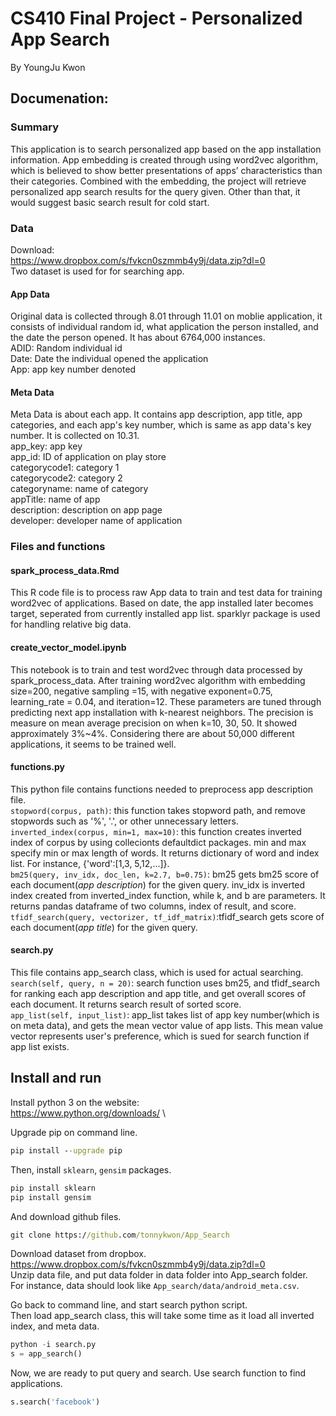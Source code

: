 # CS410 Final Project  - Personalized App Search
By YoungJu Kwon

## Documenation:
### Summary
This application is to search personalized app based on the app installation information. App embedding is created through using word2vec algorithm, which is believed to show better presentations of apps’ characteristics than their categories. Combined with the embedding, the project will retrieve personalized app search results for the query given. Other than that, it would suggest basic search result for cold start.


### Data
Download: \
https://www.dropbox.com/s/fvkcn0szmmb4y9j/data.zip?dl=0 \
Two dataset is used for for searching app.
#### App Data
Original data is collected through 8.01 through 11.01 on moblie application, it consists of individual random id, what application the person installed, and the date the person opened. It has about 6764,000 instances. \
ADID: Random individual id \
Date: Date the individual opened the application \
App: app key number denoted 

#### Meta Data
Meta Data is about each app. It contains app description, app title, app categories, and each app's key number, which is same as app data's key number. It is collected on 10.31. \
app_key: app key \
app_id: ID of application on play store \
categorycode1: category 1 \
categorycode2: category 2\
categoryname: name of category\
appTitle: name of app\
description: description on app page\
developer: developer name of application

### Files and functions
#### spark_process_data.Rmd
This R code file is to process raw App data to train and test data for training word2vec of applications. Based on date, the app installed later becomes target, seperated from currently installed app list. sparklyr package is used for handling relative big data.

#### create_vector_model.ipynb
This notebook is to train and test word2vec through data processed by spark_process_data. After training word2vec algorithm with embedding size=200, negative sampling =15, with negative exponent=0.75, learning_rate = 0.04, and iteration=12. These parameters are tuned through predicting next app installation with k-nearest neighbors. The precision is measure on mean average precision on when k=10, 30, 50. It showed approximately 3%~4%. Considering there are about 50,000 different applications, it seems to be trained well.

#### functions.py
This python file contains functions needed to preprocess app description file. \
`stopword(corpus, path)`: this function takes stopword path, and remove stopwords such as '%', '.', or other unnecessary letters. \
`inverted_index(corpus, min=1, max=10)`: this function creates inverted index of corpus by using collecionts defaultdict packages. min and max 
specify min or max length of words. It returns dictionary of word and index list. For instance, {'word':[1,3, 5,12,...]}. \
`bm25(query, inv_idx, doc_len, k=2.7, b=0.75)`: bm25 gets bm25 score of each document(*app description*) for the given query. inv_idx is inverted index created from inverted_index function, while k, and b are parameters. It returns pandas dataframe of two columns, index of result, and score. \
`tfidf_search(query, vectorizer, tf_idf_matrix)`:tfidf_search gets score of each document(*app title*) for the given query.

#### search.py
This file contains app_search class, which is used for actual searching. \
`search(self, query, n = 20)`: search function uses bm25, and tfidf_search for ranking each app description and app title, and get overall scores of each document. It returns search result of sorted score. \
`app_list(self, input_list)`: app_list takes list of app key number(which is on meta data), and gets the mean vector value of app lists. This mean value vector represents user's preference, which is sued for search function if app list exists.

## Install and run
Install python 3 on the website: \
https://www.python.org/downloads/ \

Upgrade pip on command line.
``` cmd
pip install --upgrade pip
```
Then, install `sklearn`, `gensim` packages.
``` cmd
pip install sklearn
pip install gensim
```
And download github files.
```cmd
git clone https://github.com/tonnykwon/App_Search
```

Download dataset from dropbox. \
https://www.dropbox.com/s/fvkcn0szmmb4y9j/data.zip?dl=0 \
Unzip data file, and put data folder in data folder into App_search folder. \
For instance, data should look like `App_search/data/android_meta.csv`.

Go back to command line, and start search python script. \
Then load app_search class, this will take some time as it load all inverted index, and meta data.
``` python
python -i search.py
s = app_search()
```

Now, we are ready to put query and search. Use search function to find applications.
``` python
s.search('facebook')
```










